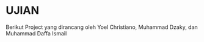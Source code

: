 # UJIAN
Berikut Project yang dirancang oleh Yoel Christiano, Muhammad Dzaky, dan Muhammad Daffa Ismail
